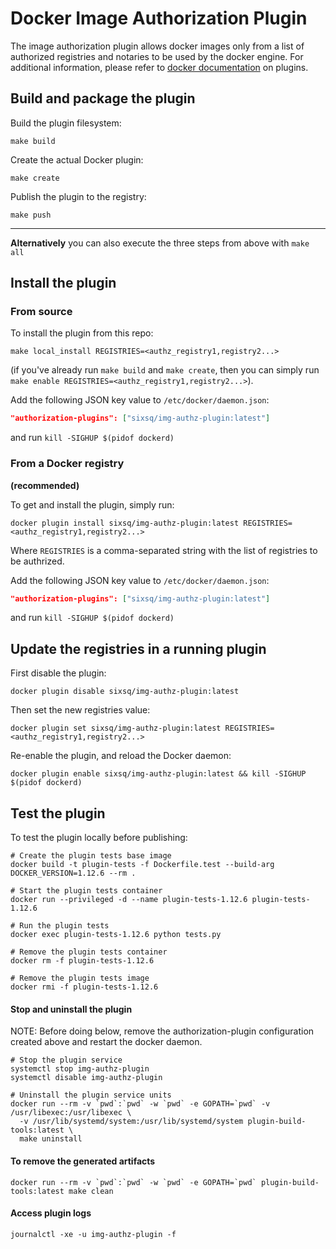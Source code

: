 # Docker Image Authorization Plugin

The image authorization plugin allows docker images only from a list of
authorized registries and notaries to be used by the docker engine. For
additional information, please refer to [docker
documentation](https://docs.docker.com/engine/extend/) on plugins.


## Build and package the plugin

Build the plugin filesystem:

`make build`

Create the actual Docker plugin:

`make create`

Publish the plugin to the registry:

`make push`

---

**Alternatively** you can also execute the three steps from above with `make all`


## Install the plugin


### From source

To install the plugin from this repo:

`make local_install REGISTRIES=<authz_registry1,registry2...>`

(if you've already run `make build` and `make create`, then you can simply run `make enable REGISTRIES=<authz_registry1,registry2...>`).

Add the following JSON key value to `/etc/docker/daemon.json`:

```json
"authorization-plugins": ["sixsq/img-authz-plugin:latest"]
```

and run `kill -SIGHUP $(pidof dockerd)`

### From a Docker registry

**(recommended)**

To get and install the plugin, simply run:

`docker plugin install sixsq/img-authz-plugin:latest REGISTRIES=<authz_registry1,registry2...>`

Where `REGISTRIES` is a comma-separated string with the list of registries to be authrized.

Add the following JSON key value to `/etc/docker/daemon.json`:

```json
"authorization-plugins": ["sixsq/img-authz-plugin:latest"]
```

and run `kill -SIGHUP $(pidof dockerd)`


## Update the registries in a running plugin

First disable the plugin:

`docker plugin disable sixsq/img-authz-plugin:latest`

Then set the new registries value:

`docker plugin set sixsq/img-authz-plugin:latest REGISTRIES=<authz_registry1,registry2...>`

Re-enable the plugin, and reload the Docker daemon:

`docker plugin enable sixsq/img-authz-plugin:latest && kill -SIGHUP $(pidof dockerd)`


## Test the plugin

To test the plugin locally before publishing:


```
# Create the plugin tests base image
docker build -t plugin-tests -f Dockerfile.test --build-arg DOCKER_VERSION=1.12.6 --rm .

# Start the plugin tests container
docker run --privileged -d --name plugin-tests-1.12.6 plugin-tests-1.12.6

# Run the plugin tests
docker exec plugin-tests-1.12.6 python tests.py

# Remove the plugin tests container
docker rm -f plugin-tests-1.12.6

# Remove the plugin tests image
docker rmi -f plugin-tests-1.12.6
```


#### Stop and uninstall the plugin
NOTE: Before doing below, remove the authorization-plugin configuration created above and restart the docker daemon.
```
# Stop the plugin service
systemctl stop img-authz-plugin
systemctl disable img-authz-plugin

# Uninstall the plugin service units
docker run --rm -v `pwd`:`pwd` -w `pwd` -e GOPATH=`pwd` -v /usr/libexec:/usr/libexec \
  -v /usr/lib/systemd/system:/usr/lib/systemd/system plugin-build-tools:latest \
  make uninstall

```

#### To remove the generated artifacts
```
docker run --rm -v `pwd`:`pwd` -w `pwd` -e GOPATH=`pwd` plugin-build-tools:latest make clean
```

#### Access plugin logs
```
journalctl -xe -u img-authz-plugin -f
```
